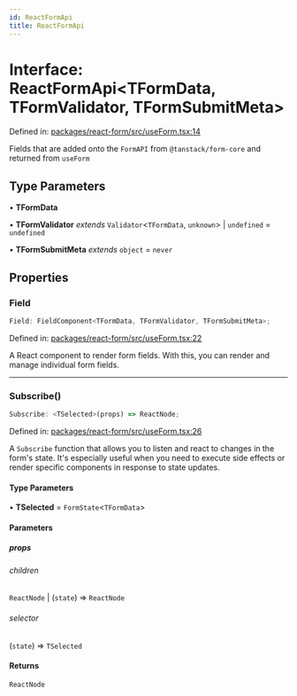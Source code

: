 ```yaml
---
id: ReactFormApi
title: ReactFormApi
---
```


# Interface: ReactFormApi\<TFormData, TFormValidator, TFormSubmitMeta\>

Defined in: [packages/react-form/src/useForm.tsx:14](https://github.com/TanStack/form/blob/main/packages/react-form/src/useForm.tsx#L14)

Fields that are added onto the `FormAPI` from `@tanstack/form-core` and returned from `useForm`

## Type Parameters

• **TFormData**

• **TFormValidator** *extends* `Validator`\<`TFormData`, `unknown`\> \| `undefined` = `undefined`

• **TFormSubmitMeta** *extends* `object` = `never`

## Properties

### Field

```ts
Field: FieldComponent<TFormData, TFormValidator, TFormSubmitMeta>;
```

Defined in: [packages/react-form/src/useForm.tsx:22](https://github.com/TanStack/form/blob/main/packages/react-form/src/useForm.tsx#L22)

A React component to render form fields. With this, you can render and manage individual form fields.

***

### Subscribe()

```ts
Subscribe: <TSelected>(props) => ReactNode;
```

Defined in: [packages/react-form/src/useForm.tsx:26](https://github.com/TanStack/form/blob/main/packages/react-form/src/useForm.tsx#L26)

A `Subscribe` function that allows you to listen and react to changes in the form's state. It's especially useful when you need to execute side effects or render specific components in response to state updates.

#### Type Parameters

• **TSelected** = `FormState`\<`TFormData`\>

#### Parameters

##### props

###### children

`ReactNode` \| (`state`) => `ReactNode`

###### selector

(`state`) => `TSelected`

#### Returns

`ReactNode`
